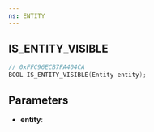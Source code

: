 ```yaml
---
ns: ENTITY
---
```

## IS_ENTITY_VISIBLE

```c
// 0xFFC96ECB7FA404CA
BOOL IS_ENTITY_VISIBLE(Entity entity);
```

## Parameters
* **entity**:

